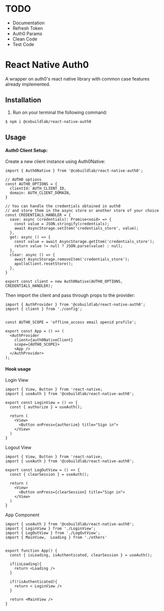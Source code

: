 # TODO 
  
  - Documentation
  - Refresh Token
  - Auth0 Params
  - Clean Code
  - Test Code

# React Native Auth0

A wrapper on auth0's react native library with common case features already implemented.

## Installation

1. Run on your terminal the following command:

```sh
$ npm i @cobuildlab/react-native-auth0
```
## Usage

#### Auth0 Client Setup:

Create a new client instance using Auth0Native:

```tsx
import { Auth0Native } from '@cobuildlab/react-native-auth0';

// AUTH0 options
const AUTH0_OPTIONS = {
  clientId: AUTH_CLIENT_ID,
  domain: AUTH_CLIENT_DOMAIN,
}

// You can handle the credentials obtained in auth0 
// and store them in the async store or another store of your choice
const CREDENTIALS_HANDLER = {
  save: async (credentials): Promise<void> => {
    const value = JSON.stringify(credentials);
    await AsyncStorage.setItem('credentials_store', value);
  },
  get: async () => {
    const value = await AsyncStorage.getItem('credentials_store');
    return value != null ? JSON.parse(value) : null;
  },
  clear: async () => {
    await AsyncStorage.removeItem('credentials_store');
    apolloClient.resetStore();
  },
}

export const client = new Auth0Native(AUTH0_OPTIONS, CREDENTIALS_HANDLER);
```

Then import the client and pass through props to the provider:

```tsx
import { AuthProvider } from '@cobuildlab/react-native-auth0';
import { client } from './config';


const AUTH0_SCOPE = 'offline_access email openid profile';

export const App = () => (
  <AuthProvider 
    client={auth0NativeClient} 
    scope={AUTH0_SCOPE}>
    <App />
  </AuthProvider>
);
```

#### Hook usage

Login View

```tsx
import { View, Button } from 'react-native;
import { useAuth } from '@cobuildlab/react-native-auth0';

export const LoginView = () => {
  const { authorize } = useAuth();

  return (
    <View>
      <Button onPress={authorize} title="Sign in">
    </View>
  )
}

```

Logout View

```tsx
import { View, Button } from 'react-native;
import { useAuth } from '@cobuildlab/react-native-auth0';

export const LogOutView = () => {
  const { clearSession } = useAuth();

  return (
    <View>
      <Button onPress={clearSession} title="Sign in">
    </View>
  )
}
```

App Component

```tsx
import { useAuth } from '@cobuildlab/react-native-auth0';
import { LoginView } from './LoginView';
import { LogOutView } from './LogOutView';
import { MainView,  Loading } from './others'


export function App() {
  const { isLoading, isAuthenticated, clearSession } = useAuth();

  if(isLoading){
    return <Loading />
  }

  if(!isAuthenticated){
    return < LoginView />
  }

  return <MainView />
}

```

